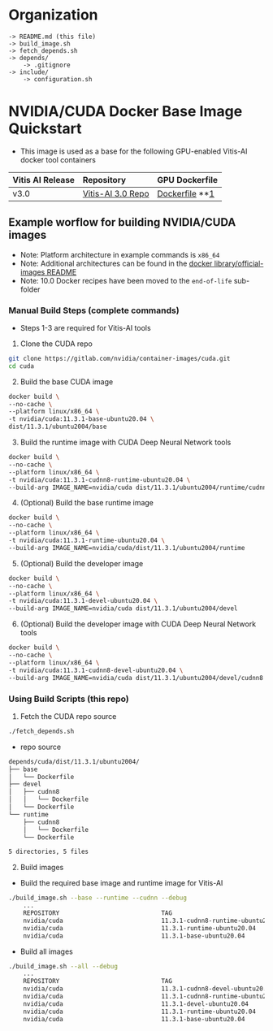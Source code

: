 [//]: # (Readme.md - NVIDIA/CUDA:11.3.1-CUDNN8-RUNTIME-UBUNTU20.04 Docker Image)

# Organization
```
-> README.md (this file)
-> build_image.sh
-> fetch_depends.sh
-> depends/
	-> .gitignore
-> include/
	-> configuration.sh
```

# NVIDIA/CUDA Docker Base Image Quickstart
- This image is used as a base for the following GPU-enabled Vitis-AI docker tool containers

| Vitis AI Release | Repository                    | GPU Dockerfile         |
|:-----------------|:------------------------------|:-----------------------|
| v3.0             | [Vitis-AI 3.0 Repo][vai30]    | [Dockerfile][vai30df] **[1][vai30dfn1] |

[vai30]: https://github.com/Xilinx/Vitis-AI/tree/3.0

[vai30df]: https://github.com/Xilinx/Vitis-AI/blob/08284f6e712eff0d12c65dbef3d1f074081a8027/docker/dockerfiles/ubuntu-vai/vitis-ai-cpu.Dockerfile#L4
[vai30dfn1]: https://github.com/Xilinx/Vitis-AI/blob/08284f6e712eff0d12c65dbef3d1f074081a8027/docker/docker_build.sh#L70

## Example worflow for building NVIDIA/CUDA images
- Note: Platform architecture in example commands is ```x86_64```
- Note: Additional architectures can be found in the [docker library/official-images README](https://github.com/docker-library/official-images#architectures-other-than-amd64)
- Note: 10.0 Docker recipes have been moved to the ```end-of-life``` sub-folder

### Manual Build Steps (complete commands)
- Steps 1-3 are required for Vitis-AI tools 
1. Clone the CUDA repo
```bash
git clone https://gitlab.com/nvidia/container-images/cuda.git
cd cuda
```

2. Build the base CUDA image
```bash
docker build \
--no-cache \
--platform linux/x86_64 \
-t nvidia/cuda:11.3.1-base-ubuntu20.04 \
dist/11.3.1/ubuntu2004/base
```

3. Build the runtime image with CUDA Deep Neural Network tools
```bash
docker build \
--no-cache \
--platform linux/x86_64 \
-t nvidia/cuda:11.3.1-cudnn8-runtime-ubuntu20.04 \
--build-arg IMAGE_NAME=nvidia/cuda dist/11.3.1/ubuntu2004/runtime/cudnn8
```

4. (Optional) Build the base runtime image
```bash
docker build \
--no-cache \
--platform linux/x86_64 \
-t nvidia/cuda:11.3.1-runtime-ubuntu20.04 \
--build-arg IMAGE_NAME=nvidia/cuda/dist/11.3.1/ubuntu2004/runtime
```

5. (Optional) Build the developer image
```bash
docker build \
--no-cache \
--platform linux/x86_64 \
-t nvidia/cuda:11.3.1-devel-ubuntu20.04 \
--build-arg IMAGE_NAME=nvidia/cuda dist/11.3.1/ubuntu2004/devel
```

6. (Optional) Build the developer image with CUDA Deep Neural Network tools
```bash
docker build \
--no-cache \
--platform linux/x86_64 \
-t nvidia/cuda:11.3.1-cudnn8-devel-ubuntu20.04 \
--build-arg IMAGE_NAME=nvidia/cuda dist/11.3.1/ubuntu2004/devel/cudnn8
```

### Using Build Scripts (this repo)

1. Fetch the CUDA repo source

```bash
./fetch_depends.sh
```

- repo source
```bash
depends/cuda/dist/11.3.1/ubuntu2004/
├── base
│   └── Dockerfile
├── devel
│   ├── cudnn8
│   │   └── Dockerfile
│   └── Dockerfile
└── runtime
    ├── cudnn8
    │   └── Dockerfile
    └── Dockerfile

5 directories, 5 files
```

2. Build images
- Build the required base image and runtime image for Vitis-AI
```bash
./build_image.sh --base --runtime --cudnn --debug
	...
    REPOSITORY                            TAG                                 IMAGE ID       CREATED          SIZE
    nvidia/cuda                           11.3.1-cudnn8-runtime-ubuntu20.04   2cdd2ec437f6   20 seconds ago   3.31GB
    nvidia/cuda                           11.3.1-runtime-ubuntu20.04          46bcf7525427   10 minutes ago   1.86GB
    nvidia/cuda                           11.3.1-base-ubuntu20.04             af3e059c667e   11 minutes ago   126MB
```

- Build all images
```bash
./build_image.sh --all --debug
	...
	REPOSITORY                            TAG                                 IMAGE ID       CREATED          SIZE
    nvidia/cuda                           11.3.1-cudnn8-devel-ubuntu20.04     77f46a195987   6 minutes ago    8.96GB
    nvidia/cuda                           11.3.1-cudnn8-runtime-ubuntu20.04   2cdd2ec437f6   20 seconds ago   3.31GB
    nvidia/cuda                           11.3.1-devel-ubuntu20.04            77a05c60e178   8 minutes ago    4.94GB
    nvidia/cuda                           11.3.1-runtime-ubuntu20.04          46bcf7525427   10 minutes ago   1.86GB
    nvidia/cuda                           11.3.1-base-ubuntu20.04             af3e059c667e   11 minutes ago   126MB
```
